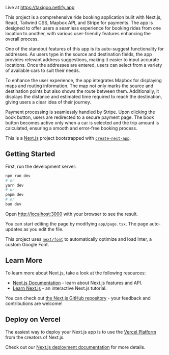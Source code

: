Live at https://taxigoo.netlify.app

This project is a comprehensive ride booking application built with Next.js, React, Tailwind CSS, Mapbox API, and Stripe for payments. The app is designed to offer users a seamless experience for booking rides from one location to another, with various user-friendly features enhancing the overall process.

One of the standout features of this app is its auto-suggest functionality for addresses. As users type in the source and destination fields, the app provides relevant address suggestions, making it easier to input accurate locations. Once the addresses are entered, users can select from a variety of available cars to suit their needs.

To enhance the user experience, the app integrates Mapbox for displaying maps and routing information. The map not only marks the source and destination points but also shows the route between them. Additionally, it displays the distance and estimated time required to reach the destination, giving users a clear idea of their journey.

Payment processing is seamlessly handled by Stripe. Upon clicking the book button, users are redirected to a secure payment page. The book button becomes active only when a car is selected and the trip amount is calculated, ensuring a smooth and error-free booking process.

This is a [Next.js](https://nextjs.org/) project bootstrapped with [`create-next-app`](https://github.com/vercel/next.js/tree/canary/packages/create-next-app).

## Getting Started

First, run the development server:

```bash
npm run dev
# or
yarn dev
# or
pnpm dev
# or
bun dev
```

Open [http://localhost:3000](http://localhost:3000) with your browser to see the result.

You can start editing the page by modifying `app/page.tsx`. The page auto-updates as you edit the file.

This project uses [`next/font`](https://nextjs.org/docs/basic-features/font-optimization) to automatically optimize and load Inter, a custom Google Font.

## Learn More

To learn more about Next.js, take a look at the following resources:

- [Next.js Documentation](https://nextjs.org/docs) - learn about Next.js features and API.
- [Learn Next.js](https://nextjs.org/learn) - an interactive Next.js tutorial.

You can check out [the Next.js GitHub repository](https://github.com/vercel/next.js/) - your feedback and contributions are welcome!

## Deploy on Vercel

The easiest way to deploy your Next.js app is to use the [Vercel Platform](https://vercel.com/new?utm_medium=default-template&filter=next.js&utm_source=create-next-app&utm_campaign=create-next-app-readme) from the creators of Next.js.

Check out our [Next.js deployment documentation](https://nextjs.org/docs/deployment) for more details.
